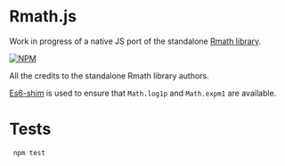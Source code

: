 Rmath.js
========

Work in progress of a native JS port of the standalone
[Rmath library](http://cran.r-project.org/doc/manuals/r-devel/R-admin.html#The-standalone-Rmath-library).


[![NPM](https://nodei.co/npm/rmath.js.png)](https://nodei.co/npm/rmath.js/)

All the credits to the standalone Rmath library authors.

[Es6-shim](https://github.com/paulmillr/es6-shim) is used to ensure
that ```Math.log1p``` and ```Math.expm1``` are available.


Tests
=====

     npm test
